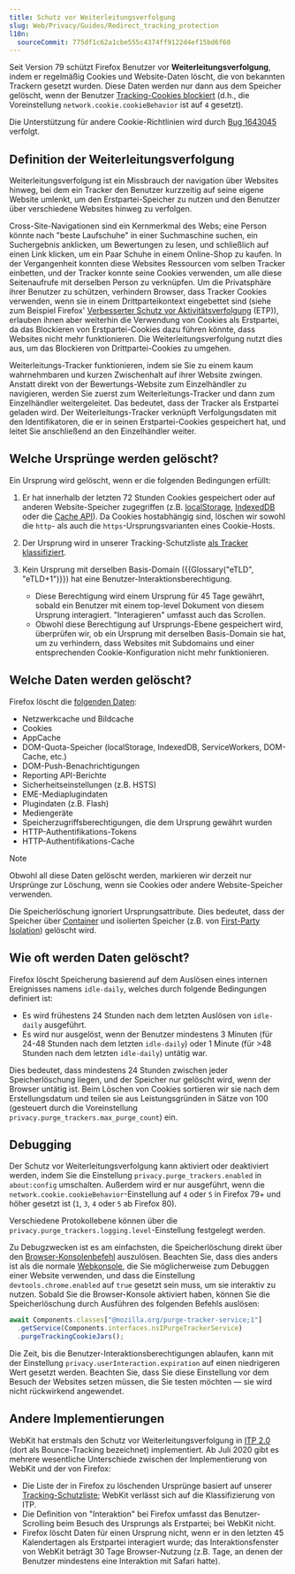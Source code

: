 ```yaml
---
title: Schutz vor Weiterleitungsverfolgung
slug: Web/Privacy/Guides/Redirect_tracking_protection
l10n:
  sourceCommit: 775df1c62a1cbe555c4374ff9122d4ef15bd6f60
---
```


Seit Version 79 schützt Firefox Benutzer vor **Weiterleitungsverfolgung**, indem er regelmäßig Cookies und Website-Daten löscht, die von bekannten Trackern gesetzt wurden. Diese Daten werden nur dann aus dem Speicher gelöscht, wenn der Benutzer [Tracking-Cookies blockiert](/de/docs/Web/Privacy/Guides/Storage_Access_Policy) (d.h., die Voreinstellung `network.cookie.cookieBehavior` ist auf `4` gesetzt).

Die Unterstützung für andere Cookie-Richtlinien wird durch [Bug 1643045](https://bugzil.la/1643045) verfolgt.

## Definition der Weiterleitungsverfolgung

Weiterleitungsverfolgung ist ein Missbrauch der navigation über Websites hinweg, bei dem ein Tracker den Benutzer kurzzeitig auf seine eigene Website umlenkt, um den Erstpartei-Speicher zu nutzen und den Benutzer über verschiedene Websites hinweg zu verfolgen.

Cross-Site-Navigationen sind ein Kernmerkmal des Webs; eine Person könnte nach "beste Laufschuhe" in einer Suchmaschine suchen, ein Suchergebnis anklicken, um Bewertungen zu lesen, und schließlich auf einen Link klicken, um ein Paar Schuhe in einem Online-Shop zu kaufen. In der Vergangenheit konnten diese Websites Ressourcen vom selben Tracker einbetten, und der Tracker konnte seine Cookies verwenden, um alle diese Seitenaufrufe mit derselben Person zu verknüpfen. Um die Privatsphäre ihrer Benutzer zu schützen, verhindern Browser, dass Tracker Cookies verwenden, wenn sie in einem Drittparteikontext eingebettet sind (siehe zum Beispiel Firefox' [Verbesserter Schutz vor Aktivitätsverfolgung](https://support.mozilla.org/en-US/kb/enhanced-tracking-protection-firefox-desktop) (ETP)), erlauben ihnen aber weiterhin die Verwendung von Cookies als Erstpartei, da das Blockieren von Erstpartei-Cookies dazu führen könnte, dass Websites nicht mehr funktionieren. Die Weiterleitungsverfolgung nutzt dies aus, um das Blockieren von Drittpartei-Cookies zu umgehen.

Weiterleitungs-Tracker funktionieren, indem sie Sie zu einem kaum wahrnehmbaren und kurzen Zwischenhalt auf ihrer Website zwingen. Anstatt direkt von der Bewertungs-Website zum Einzelhändler zu navigieren, werden Sie zuerst zum Weiterleitungs-Tracker und dann zum Einzelhändler weitergeleitet. Das bedeutet, dass der Tracker als Erstpartei geladen wird. Der Weiterleitungs-Tracker verknüpft Verfolgungsdaten mit den Identifikatoren, die er in seinen Erstpartei-Cookies gespeichert hat, und leitet Sie anschließend an den Einzelhändler weiter.

## Welche Ursprünge werden gelöscht?

Ein Ursprung wird gelöscht, wenn er die folgenden Bedingungen erfüllt:

1. Er hat innerhalb der letzten 72 Stunden Cookies gespeichert oder auf anderen Website-Speicher zugegriffen (z.B. [localStorage](/de/docs/Web/API/Web_Storage_API), [IndexedDB](/de/docs/Web/API/IndexedDB_API) oder die [Cache API](/de/docs/Web/API/CacheStorage)). Da Cookies hostabhängig sind, löschen wir sowohl die `http`- als auch die `https`-Ursprungsvarianten eines Cookie-Hosts.
2. Der Ursprung wird in unserer Tracking-Schutzliste [als Tracker klassifiziert](/de/docs/Web/Privacy/Guides/Storage_Access_Policy#tracking_protection_explained).
3. Kein Ursprung mit derselben Basis-Domain ({{Glossary("eTLD", "eTLD+1")}}) hat eine Benutzer-Interaktionsberechtigung.

   - Diese Berechtigung wird einem Ursprung für 45 Tage gewährt, sobald ein Benutzer mit einem top-level Dokument von diesem Ursprung interagiert. "Interagieren" umfasst auch das Scrollen.
   - Obwohl diese Berechtigung auf Ursprungs-Ebene gespeichert wird, überprüfen wir, ob ein Ursprung mit derselben Basis-Domain sie hat, um zu verhindern, dass Websites mit Subdomains und einer entsprechenden Cookie-Konfiguration nicht mehr funktionieren.

## Welche Daten werden gelöscht?

Firefox löscht die [folgenden Daten](https://searchfox.org/mozilla-central/rev/622dbd3409610ad3f71b56c9a6a92da905dab0aa/toolkit/components/antitracking/PurgeTrackerService.jsm#209-225):

- Netzwerkcache und Bildcache
- Cookies
- AppCache
- DOM-Quota-Speicher (localStorage, IndexedDB, ServiceWorkers, DOM-Cache, etc.)
- DOM-Push-Benachrichtigungen
- Reporting API-Berichte
- Sicherheitseinstellungen (z.B. HSTS)
- EME-Mediaplugindaten
- Plugindaten (z.B. Flash)
- Mediengeräte
- Speicherzugriffsberechtigungen, die dem Ursprung gewährt wurden
- HTTP-Authentifikations-Tokens
- HTTP-Authentifikations-Cache

> [!NOTE]
> Obwohl all diese Daten gelöscht werden, markieren wir derzeit nur Ursprünge zur Löschung, wenn sie Cookies oder andere Website-Speicher verwenden.

Die Speicherlöschung ignoriert Ursprungsattribute. Dies bedeutet, dass der Speicher über [Container](https://wiki.mozilla.org/Security/Contextual_Identity_Project/Containers) und isolierten Speicher (z.B. von [First-Party Isolation](/de/docs/Mozilla/Add-ons/WebExtensions/API/cookies#first-party_isolation)) gelöscht wird.

## Wie oft werden Daten gelöscht?

Firefox löscht Speicherung basierend auf dem Auslösen eines internen Ereignisses namens `idle-daily`, welches durch folgende Bedingungen definiert ist:

- Es wird frühestens 24 Stunden nach dem letzten Auslösen von `idle-daily` ausgeführt.
- Es wird nur ausgelöst, wenn der Benutzer mindestens 3 Minuten (für 24-48 Stunden nach dem letzten `idle-daily`) oder 1 Minute (für >48 Stunden nach dem letzten `idle-daily`) untätig war.

Dies bedeutet, dass mindestens 24 Stunden zwischen jeder Speicherlöschung liegen, und der Speicher nur gelöscht wird, wenn der Browser untätig ist. Beim Löschen von Cookies sortieren wir sie nach dem Erstellungsdatum und teilen sie aus Leistungsgründen in Sätze von 100 (gesteuert durch die Voreinstellung `privacy.purge_trackers.max_purge_count`) ein.

## Debugging

Der Schutz vor Weiterleitungsverfolgung kann aktiviert oder deaktiviert werden, indem Sie die Einstellung `privacy.purge_trackers.enabled` in `about:config` umschalten. Außerdem wird er nur ausgeführt, wenn die `network.cookie.cookieBehavior`-Einstellung auf `4` oder `5` in Firefox 79+ und höher gesetzt ist (`1`, `3`, `4` oder `5` ab Firefox 80).

Verschiedene Protokollebene können über die `privacy.purge_trackers.logging.level`-Einstellung festgelegt werden.

Zu Debugzwecken ist es am einfachsten, die Speicherlöschung direkt über den [Browser-Konsolenbefehl](https://firefox-source-docs.mozilla.org/devtools-user/browser_console/index.html#browser-console-command-line) auszulösen. Beachten Sie, dass dies anders ist als die normale [Webkonsole](https://firefox-source-docs.mozilla.org/devtools-user/web_console/index.html), die Sie möglicherweise zum Debuggen einer Website verwenden, und dass die Einstellung `devtools.chrome.enabled` auf `true` gesetzt sein muss, um sie interaktiv zu nutzen. Sobald Sie die Browser-Konsole aktiviert haben, können Sie die Speicherlöschung durch Ausführen des folgenden Befehls auslösen:

```js
await Components.classes["@mozilla.org/purge-tracker-service;1"]
  .getService(Components.interfaces.nsIPurgeTrackerService)
  .purgeTrackingCookieJars();
```

Die Zeit, bis die Benutzer-Interaktionsberechtigungen ablaufen, kann mit der Einstellung `privacy.userInteraction.expiration` auf einen niedrigeren Wert gesetzt werden. Beachten Sie, dass Sie diese Einstellung vor dem Besuch der Websites setzen müssen, die Sie testen möchten — sie wird nicht rückwirkend angewendet.

## Andere Implementierungen

WebKit hat erstmals den Schutz vor Weiterleitungsverfolgung in [ITP 2.0](https://webkit.org/blog/8311/intelligent-tracking-prevention-2-0/) (dort als Bounce-Tracking bezeichnet) implementiert. Ab Juli 2020 gibt es mehrere wesentliche Unterschiede zwischen der Implementierung von WebKit und der von Firefox:

- Die Liste der in Firefox zu löschenden Ursprünge basiert auf unserer [Tracking-Schutzliste](/de/docs/Web/Privacy/Guides/Storage_Access_Policy#tracking_protection_explained); WebKit verlässt sich auf die Klassifizierung von ITP.
- Die Definition von "Interaktion" bei Firefox umfasst das Benutzer-Scrolling beim Besuch des Ursprungs als Erstpartei; bei WebKit nicht.
- Firefox löscht Daten für einen Ursprung nicht, wenn er in den letzten 45 Kalendertagen als Erstpartei interagiert wurde; das Interaktionsfenster von WebKit beträgt 30 Tage Browser-Nutzung (z.B. Tage, an denen der Benutzer mindestens eine Interaktion mit Safari hatte).
